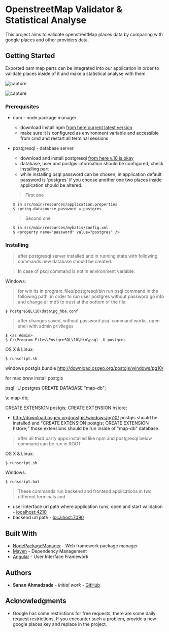 # OpenstreetMap Validator & Statistical Analyse

This project aims to validate openstreetMap places data by comparing with google places and other providers data.

## Getting Started

Exported osm map parts can be integrated into our application in order to validate places inside of it and make a
statistical analyse with them.

![capture](https://user-images.githubusercontent.com/43131798/45902807-5921fb00-bdf0-11e8-8020-fbb689a5bed9.PNG)
    
![capture](https://user-images.githubusercontent.com/43131798/45900963-f463a200-bde9-11e8-8b4e-fce3c9f48c73.PNG)


### Prerequisites

* npm - node package manager
    * download install npm [from here current latest version](https://www.npmjs.com/get-npm)
    * make sure it is configured as environment variable and accessible from cmd and restart all terminal sessions
* postgresql - database server
    * download and install postgresql [from here v.10 is okay](https://www.postgresql.org/)
    * database, user and postgis information should be configured, check installing part
    * while installing psql password can be chosen, in application default password is 'postgres' if you choose another one
    two places inside application should be altered. 
    
    > First one 
    ```shell
    $ in src/main/resources/application.properties
    $ spring.datasource.password = postgres
    ```
    > Second one 
    ```shell
    $ in src/main/resources/mybatis/config.xml
    $ <property name="password" value="postgres" />
    ```

### Installing

> after postgresql server installed and in running state with following commands new database
> should be created.


> In case of psql command is not in environment variable.

Windows:
> for win its in program_files/postgresql/bin run psql command in the following path,
> in order to run user postgres without password go into and change all md5 to trust
> at the bottom of the file.
 
```shell
$ PostgreSQL\10\data\pg_hba.conf
```

> after changes saved, without password psql command works, open shell with admin privileges
```shell
$ <as Admin>
$ C:\Program Files\PostgreSQL\10\bin\psql -U postgres
```

OS X & Linux:

```shell
$ runscript.sh
```


windows postgis bundle
http://download.osgeo.org/postgis/windows/pg10/
 
for mac
brew install postgis

psql -U postgres
CREATE DATABASE "map-db";

\c map-db;

CREATE EXTENSION postgis; CREATE EXTENSION hstore;


 - http://download.osgeo.org/postgis/windows/pg10/ postgis should be installed
    and "CREATE EXTENSION postgis; CREATE EXTENSION hstore;" those extensions should be
    run inside of "map-db" database.

> after all third party apps installed like npm and postgresql below command can be run
> in ROOT

OS X & Linux:

```shell
$ runscript.sh
```

Windows:

```shell
$ runscript.bat
```
> These commands run backend and frontend applications in two different terminals and

* user interface url path where application runs, open and start validation - [localhost:4210](http://localhost:4210)
* backend url path - [localhost:7090](https://localhost:7090)

## Built With

* [NodePackageManager](https://www.npmjs.com/) - Web framework package manager
* [Maven](https://maven.apache.org/) - Dependency Management
* [Angular](https://angular.io/) - User Interface Framework

## Authors

* **Sanan Ahmadzada** - *Initial work* - [GitHub](https://github.com/sananakhmedov)

## Acknowledgments

* Google has some restrictions for free requests, there are some daily request restrictions.
If you encounter such a problem, provide a new google places key and replace in the project.
